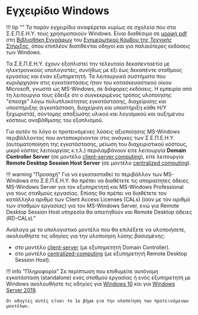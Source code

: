 # Εγχειρίδιο Windows

!!! tip ""
    Το παρόν εγχειρίδιο αναφέρεται κυρίως σε σχολεία που στα Σ.Ε.Π.Ε.Η.Υ. τους
    χρησιμοποιούν Windows. Είναι διαθέσιμο σε [μορφή
    pdf](https://ts.sch.gr/docs/windows/client-server-win2019-win10.pdf) στη
    [Βιβλιοθήκη Εγγράφων](https://ts.sch.gr/docs) του [Ενημερωτικού Κόμβου της
    Τεχνικής Στήριξης](https://ts.sch.gr), όπου επιπλέον διατίθενται οδηγοί και
    για παλαιότερες εκδόσεις των Windows.

Τα Σ.Ε.Π.Ε.Η.Υ. έχουν εξοπλιστεί την τελευταία δεκαπενταετία με ηλεκτρονικούς
υπολογιστές, συνήθως με έξι έως δεκαπέντε σταθμούς εργασίας και έναν
εξυπηρετητή. Τα λειτουργικά συστήματα που κυριάρχησαν στις εγκαταστάσεις ήταν
του κατασκευαστικού οίκου Microsoft, γνωστά ως MS-Windows, σε διάφορες
εκδόσεις. Η εμπειρία από τη λειτουργία τους έδειξε ότι ο συγκεκριμένος τρόπος
υλοποίησης "έπασχε" λόγω πολυπλοκότητας εγκατάστασης, διαχείρισης και
υποστήριξης (εγκατάσταση, διαχείριση και υποστήριξη κάθε Η/Υ ξεχωριστά),
σύντομης απαξίωσης υλικού και λογισμικού και αυξημένου κόστους αναβάθμισης του
εξοπλισμού.

Για αυτόν το λόγο οι προτεινόμενες λύσεις αξιοποίησης MS-Windows περιβάλλοντος
που ανταποκρίνονται στις ανάγκες των Σ.Ε.Π.Ε.Η.Υ. (αυτοματοποίηση της
εγκατάστασης, μείωση του διαχειριστικού κόστους, μικρό κόστος λειτουργίας
κ.τ.λ.) περιλαμβάνουν είτε λειτουργία **Domain Controller Server** (σε μοντέλο
[client-server
computing](https://en.wikipedia.org/wiki/Client%E2%80%93server_model)), είτε
λειτουργία **Remote Desktop Session Host Server** (σε μοντέλο [centralized
computing](https://en.wikipedia.org/wiki/Centralized_computing)).

!!! warning "Προσοχή"
    Για να εγκατασταθεί το περιβάλλον των MS-Windows στο Σ.Ε.Π.Ε.Η.Υ. θα πρέπει
    να διαθέτετε τις απαραίτητες άδειες MS-Windows Server για τον εξυπηρετητή
    και MS-Windows Professional για τους σταθμούς εργασίας. Επίσης θα πρέπει να
    διαθέτετε τον κατάλληλο αριθμό των Client Access Licenses (CALs) (ίσον με
    τον αριθμό των σταθμών εργασίας) για τον MS-Windows Server, ενώ για Remote
    Desktop Session Host υπηρεσία θα απαιτηθούν και Remote Desktop άδειες
    (RD-CALs)."

Ανάλογα με το υπολογιστικό μοντέλο που θα επιλέξετε να υλοποιήσετε, ακολουθήστε τις οδηγίες για την υλοποίηση λύσης βασισμένης:

- στο μοντέλο [client-server](client-server/index.md) (με εξυπηρετητή Domain Controller).
- στο μοντέλο [centralized-computing](server-based/index.md) (με εξυπηρετητή Remote Desktop Session Host).

!!! info "Πληροφορία"
    Σε περίπτωση που επιθυμείτε αυτόνομη εγκατάσταση (standalone) ενός σταθμού εργασίας ή ενός εξυπηρετητή με Windows ακολουθήστε τις οδηγίες για [Windows 10](10/index.md) και για [Windows Server 2019](2019/index.md).

    Οι οδηγίες αυτές είναι το 1ο βήμα για την υλοποίηση των προτεινόμενων μοντέλων.
